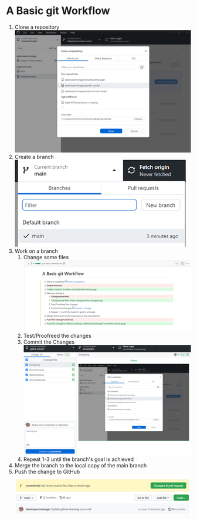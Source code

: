 # A Basic git Workflow

1. Clone a repository
   ![clone a repository](cloning.png)
2. Create a branch
   ![create a branch](new-branch.png)
3. Work on a branch
   1. Change some files
   ![view changes](visualized-changes.png)
   2. Test/Proofreed the changes
   3. Commit the Changes
   ![commit a change](committing.png)
   4. Repeat 1-3 until the branch's goal is achieved
4. Merge the branch to the local copy of the main branch
5. Push the change to GitHub
   ![change notification](changes-in-another-branch.png)
